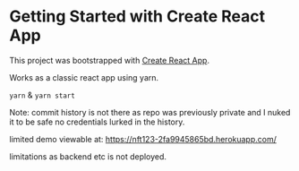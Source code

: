 # Getting Started with Create React App

This project was bootstrapped with [Create React App](https://github.com/facebook/create-react-app).

Works as a classic react app using yarn.

`yarn` & `yarn start`

Note: commit history is not there as repo was previously private and I nuked it to be safe no credentials lurked in the history.

limited demo viewable at:
https://nft123-2fa9945865bd.herokuapp.com/

limitations as backend etc is not deployed.
